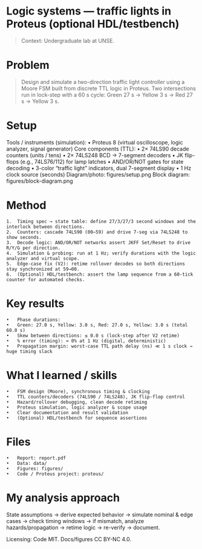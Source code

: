 # Logic systems — traffic lights in Proteus (optional HDL/testbench)

> Context: Undergraduate lab at UNSE.

# Problem

> Design and simulate a two-direction traffic light controller using a Moore FSM built from discrete TTL logic in Proteus. Two intersections run in lock-step with a 60 s cycle: Green 27 s → Yellow 3 s → Red 27 s → Yellow 3 s.

# Setup
Tools / instruments (simulation):
	•	Proteus 8 (virtual oscilloscope, logic analyzer, signal generator)
Core components (TTL):
	•	2× 74LS90 decade counters (units / tens)
	•	2× 74LS248 BCD → 7-segment decoders
	•	JK flip-flops (e.g., 74LS76/112) for lamp latches
	•	AND/OR/NOT gates for state decoding
	•	3-color “traffic light” indicators, dual 7-segment display
	•	1 Hz clock source (seconds)
Diagram/photo: figures/setup.png
Block diagram: figures/block-diagram.png

# Method
	1.	Timing spec → state table: define 27/3/27/3 second windows and the interlock between directions.
	2.	Counters: cascade 74LS90 (00–59) and drive 7-seg via 74LS248 to show seconds.
	3.	Decode logic: AND/OR/NOT networks assert JKFF Set/Reset to drive R/Y/G per direction.
	4.	Simulation & probing: run at 1 Hz; verify durations with the logic analyzer and virtual scope.
	5.	Edge-case fix (V2): retime rollover decodes so both directions stay synchronized at 59→00.
	6.	(Optional) HDL/testbench: assert the lamp sequence from a 60-tick counter for automated checks.

# Key results
	•	Phase durations:
	•	Green: 27.0 s, Yellow: 3.0 s, Red: 27.0 s, Yellow: 3.0 s (total 60.0 s)
	•	Skew between directions: ≤ 0.0 s (lock-step after V2 retime)
	•	% error (timing): ≈ 0% at 1 Hz (digital, deterministic)
	•	Propagation margin: worst-case TTL path delay (ns) ≪ 1 s clock → huge timing slack

# What I learned / skills
	•	FSM design (Moore), synchronous timing & clocking
	•	TTL counters/decoders (74LS90 / 74LS248), JK flip-flop control
	•	Hazard/rollover debugging, clean decode retiming
	•	Proteus simulation, logic analyzer & scope usage
	•	Clear documentation and result validation
	•	(Optional) HDL/testbench for sequence assertions

# Files
	•	Report: report.pdf
	•	Data: data/
	•	Figures: figures/
	•	Code / Proteus project: proteus/


# My analysis approach
State assumptions → derive expected behavior → simulate nominal & edge cases → check timing windows → if mismatch, analyze hazards/propagation → retime logic → re-verify → document.

Licensing: Code MIT. Docs/figures CC BY-NC 4.0.